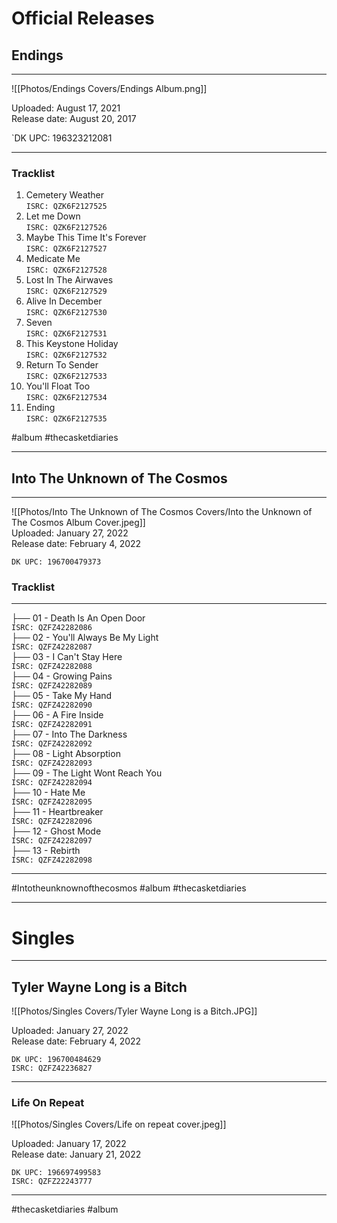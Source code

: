 # Official Releases

## Endings

---

![[Photos/Endings Covers/Endings Album.png]]

Uploaded: August 17, 2021  
Release date: August 20, 2017

`DK UPC: 196323212081

---

### Tracklist

 1. Cemetery Weather  
		`ISRC: QZK6F2127525`
 2. Let me Down  
		`ISRC: QZK6F2127526`
3. Maybe This Time It's Forever  
		 `ISRC: QZK6F2127527`
 4. Medicate Me  
		 `ISRC: QZK6F2127528`
 5. Lost In The Airwaves  
		`ISRC: QZK6F2127529`
 6. Alive In December  
		`ISRC: QZK6F2127530`
 7. Seven  
		`ISRC: QZK6F2127531`
 8. This Keystone Holiday  
		`ISRC: QZK6F2127532`
 9. Return To Sender  
		`ISRC: QZK6F2127533`
10. You'll Float Too  
		`ISRC: QZK6F2127534`
11. Ending  
		`ISRC: QZK6F2127535`

 #album #thecasketdiaries

---

## Into The Unknown of The Cosmos

---

![[Photos/Into The Unknown of The Cosmos Covers/Into the Unknown of The Cosmos Album Cover.jpeg]]  
Uploaded: January 27, 2022  
Release date: February 4, 2022

`DK UPC: 196700479373`

### Tracklist

---

├── 01 - Death Is An Open Door  
	 `ISRC: QZFZ42282086`  
├── 02 - You'll Always Be My Light  
	 `ISRC: QZFZ42282087`  
├── 03 - I Can't Stay Here  
	 `ISRC: QZFZ42282088`  
├── 04 - Growing Pains  
	 `ISRC: QZFZ42282089`  
├── 05 - Take My Hand  
	 `ISRC: QZFZ42282090`  
├── 06 - A Fire Inside  
	 `ISRC: QZFZ42282091`  
├── 07 - Into The Darkness  
	 `ISRC: QZFZ42282092`  
├── 08 - Light Absorption  
	 `ISRC: QZFZ42282093`  
├── 09 - The Light Wont Reach You  
	 `ISRC: QZFZ42282094`  
├── 10 - Hate Me  
	 `ISRC: QZFZ42282095`  
├── 11 - Heartbreaker  
	 `ISRC: QZFZ42282096`  
├── 12 - Ghost Mode  
	 `ISRC: QZFZ42282097`  
├── 13 - Rebirth  
	 `ISRC: QZFZ42282098`

---

  #Intotheunknownofthecosmos #album #thecasketdiaries

---

# Singles

---

## Tyler Wayne Long is a Bitch

![[Photos/Singles Covers/Tyler Wayne Long is a Bitch.JPG]]

Uploaded: January 27, 2022  
Release date: February 4, 2022

`DK UPC: 196700484629`  
`ISRC: QZFZ42236827`

---

### Life On Repeat

![[Photos/Singles Covers/Life on repeat cover.jpeg]]

Uploaded: January 17, 2022  
Release date: January 21, 2022

`DK UPC: 196697499583`  
`ISRC: QZFZ22243777`

---

#thecasketdiaries #album
